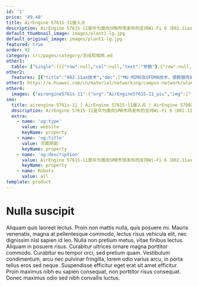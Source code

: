 ```yaml
---
id: '1'
price: '49.40'
title: AirEngine 5761S-11接入点
description: AirEngine 5761S-11是华为面向SMB市场发布的支持Wi-Fi 6（802.11ax）标准的无线接入点产品。内置智能天线，信号随用户而动，带来更好的覆盖效果。支持2×2 MIMO，2.4GHz和5GHz双频同时提供业务，整机速率可达1.775Gbps，适用于中小型企业办公、医院、咖啡厅等室内覆盖场景。
default_thumbnail_image: images/plant1-lg.jpg
default_original_image: images/plant1-lg.jpg
featured: true
order: 92
category: src/pages/category/无线局域网.md
other1: 
  table: {"single":[[{"row":null,"col":null,"text":"参数"},{"row":null,"col":null,"text":"AirEngine 5761S-11"}],[{"row":null,"col":null,"text":"尺寸（直径×高）"},{"row":null,"col":null,"text":"Φ220 x 50mm"}],[{"row":null,"col":null,"text":"电源输入"},{"row":null,"col":null,"text":"DC：12V±10%\nPoE供电：满足802.3at/af以太网供电标准\n说明：802.3af时，USB功能受限"}],[{"row":null,"col":null,"text":"最大功耗"},{"row":null,"col":null,"text":"14.2W（不包含USB）\n说明：实际最大功耗遵照不同国家和地区法规而有所不同"}],[{"row":null,"col":null,"text":"最大用户数"},{"row":null,"col":null,"text":"≤1024\n说明：使用环境不同实际用户数存在差异"}],[{"row":null,"col":null,"text":"工作温度"},{"row":null,"col":null,"text":"-10℃ ～+50℃"}],[{"row":null,"col":null,"text":"天线类型"},{"row":null,"col":null,"text":"内置智能天线"}],[{"row":null,"col":null,"text":"MIMO:空间流"},{"row":null,"col":null,"text":"2.4GHz: 2×2:2，5GHz：2×2:2"}],[{"row":null,"col":null,"text":"无线协议"},{"row":null,"col":null,"text":"802.11a/b/g/n/ac/ac wave2/ax"}],[{"row":null,"col":null,"text":"最高速率"},{"row":null,"col":null,"text":"1.775Gbps"}]]}
other2:
  features: [{"title":"802.11ax技术","dec":["MU-MIMO及OFDMA技术，使数据传输有序、高效1024QAM调制方式，整机4条空间流，空口速率高达1.775Gbps"]},{"title":"智能天线","dec":["内置双频共口面智能天线，自动抑制干扰，覆盖半径提升20%，同位置信号强度提升100%，给用户带来稳定无死角的覆盖"]},{"title":"云管理","dec":["可通过华为云管理平台对AP设备及业务进行管理和运维，节省网络运维成本"]}]
other3: https://e.huawei.com/cn/material/networking/campus-network/wlan/029266f91f934f4fa7e9928685767efe
other4:
  images: {"airengine5761s-11":{"org":"AirEngine5761S-11_pic","img":["front.png","front_bottom.png","front_left.png","front_right.png","front_top.png","rear.png","rear_top.png"]}}
seo:
  title: airengine-5761s-11 | AirEngine 5761S-11接入点 | AirEngine 5700系列 | 室内接入点 | 无线局域网 | 企业网络
  description: AirEngine 5761S-11是华为面向SMB市场发布的支持Wi-Fi 6（802.11ax）标准的无线接入点产品。内置智能天线，信号随用户而动，带来更好的覆盖效果。支持2×2 MIMO，2.4GHz和5GHz双频同时提供业务，整机速率可达1.775Gbps，适用于中小型企业办公、医院、咖啡厅等室内覆盖场景。
  extra:
    - name: 'og:type'
      value: website
      keyName: property
    - name: 'og:title'
      value: 河南网田
      keyName: property
    - name: 'og:description'
      value: AirEngine 5761S-11是华为面向SMB市场发布的支持Wi-Fi 6（802.11ax）标准的无线接入点产品。内置智能天线，信号随用户而动，带来更好的覆盖效果。支持2×2 MIMO，2.4GHz和5GHz双频同时提供业务，整机速率可达1.775Gbps，适用于中小型企业办公、医院、咖啡厅等室内覆盖场景。
      keyName: property
    - name: Robots
      value: all
template: product
---
```


# Nulla suscipit

Aliquam quis laoreet lectus. Proin non mattis nulla, quis posuere mi. Mauris venenatis, magna at pellentesque commodo, lectus risus vehicula elit, nec dignissim nisl sapien id leo. Nulla non pretium metus, vitae finibus lectus. Aliquam in posuere risus. Curabitur ultrices ornare magna porttitor commodo. Curabitur eu tempor orci, sed pretium quam. Vestibulum condimentum, arcu nec pulvinar fringilla, lorem odio varius arcu, in porta tellus eros sed neque. Suspendisse efficitur eget erat sit amet efficitur. Proin maximus nibh eu sapien consequat, non porttitor risus consequat. Donec maximus odio sed nibh convallis luctus.